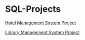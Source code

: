 # SQL-Projects

[Hotel Management System Project](Hotel-Management-System-Project)

[Library Management System Project](Library-Management-System)
